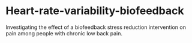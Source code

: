 # Heart-rate-variability-biofeedback
Investigating the effect of a biofeedback stress reduction intervention on pain among people with chronic low back pain.
